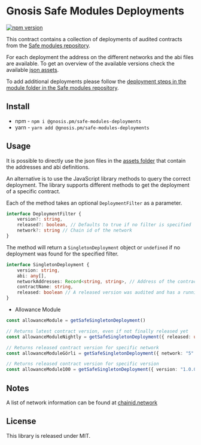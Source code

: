 # Gnosis Safe Modules Deployments

[![npm version](https://badge.fury.io/js/%40gnosis.pm%2Fsafe-deployments.svg)](https://badge.fury.io/js/%40gnosis.pm%2Fsafe-modules-deployments)

This contract contains a collection of deployments of audited contracts from the [Safe modules repository](https://github.com/gnosis/safe-modules). 

For each deployment the address on the different networks and the abi files are available. To get an overview of the available versions check the available [json assets](./src/assets/).

To add additional deployments please follow the [deployment steps in the module folder in the Safe modules repository](https://github.com/gnosis/safe-modules).

## Install
- npm - `npm i @gnosis.pm/safe-modules-deployments`
- yarn - `yarn add @gnosis.pm/safe-modules-deployments`

## Usage

It is possible to directly use the json files in the [assets folder](./src/assets/) that contain the addresses and abi definitions.

An alternative is to use the JavaScript library methods to query the correct deployment. The library supports different methods to get the deployment of a specific contract.

Each of the method takes an optional `DeploymentFilter` as a parameter.

```ts
interface DeploymentFilter {
    version?: string,
    released?: boolean, // Defaults to true if no filter is specified
    network?: string // Chain id of the network
}
```

The method will return a `SingletonDeployment` object or `undefined` if no deployment was found for the specified filter.

```ts
interface SingletonDeployment {
    version: string,
    abi: any[],
    networkAddresses: Record<string, string>, // Address of the contract by network
    contractName: string,
    released: boolean // A released version was audited and has a running bug bounty
}
```

- Allowance Module
```ts
const allowanceModule = getSafeSingletonDeployment()

// Returns latest contract version, even if not finally released yet
const allowanceModuleNightly = getSafeSingletonDeployment({ released: undefined })

// Returns released contract version for specific network
const allowanceModuleGörli = getSafeSingletonDeployment({ network: "5" })

// Returns released contract version for specific version
const allowanceModule100 = getSafeSingletonDeployment({ version: "1.0.0" })
```

## Notes

A list of network information can be found at [chainid.network](https://chainid.network/)

## License

This library is released under MIT.